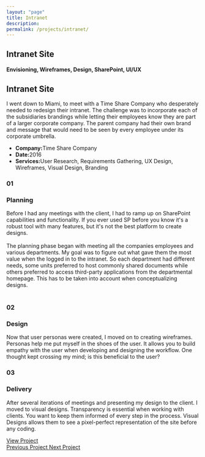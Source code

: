 ```yaml
---
layout: "page"
title: Intranet
description:
permalink: /projects/intranet/
---
```


<section class="page-title parallax-section">
   <div class="row-parallax-bg">
      <div class="parallax-wrapper" style="transform: translate3d(0px, 0px, 0px);">
         <div class="parallax-bg" style="background-image: url('{{site.baseurl}}/assets/images/ilg-login-page.jpg');">
         </div>
      </div>
      <div class="parallax-overlay"></div>
   </div>
   <div class="centrize">
      <div class="v-center">
         <div class="container">
            <div class="row">
               <div class="col-md-8 col-md-offset-2">
                  <div class="title text-center">
                     <h1>Intranet Site</h1>
                     <h4>Envisioning, Wireframes, Design, SharePoint, UI/UX</h4>
                  </div>
               </div>
            </div>
         </div>
      </div>
   </div>
</section>
<section>
   <div class="container">
      <div class="row">
         <div class="col-md-5 mb-50">
            <div class="title">
               <h2 class="mt-0">Intranet Site</h2>
            </div>
            <div class="section-content">
               <p>I went down to Miami, to meet with a Time Share Company who desperately needed to redesign their intranet. The challenge was to incorporate each of the subsidiaries brandings while letting their employees know they are part of a larger corporate company. The parent company had their own brand and message that would need to be seen by every employee under its corporate umbrella.</p>
            </div>
         </div>
         <div class="col-md-5 col-md-offset-2">
            <div class="project-info">
               <ul>
                  <li><strong>Company:</strong>Time Share Company</li>
                  <li><strong>Date:</strong>2016</li>
                  <li><strong>Services:</strong>User Research, Requirements Gathering, UX Design, Wireframes, Visual Design, Branding</li>
               </ul>
            </div>
         </div>
      </div>
   </div>
</section>
<section class="split-section">
   <div class="side-background">
      <div class="col-md-6 col-sm-4 img-side img-left">
         <div class="img-holder img-cover" style="background-image: url('{{site.baseurl}}/assets/images/ilg-personas.jpg');"></div>
      </div>
   </div>
   <div class="container">
      <div class="row">
         <div class="col-md-5 col-sm-7 col-md-offset-7 col-sm-offset-5">
            <div class="number-box align-left">
               <h3 class="black-text">01</h3>
            </div>
            <div class="text-box">
               <h3>Planning</h3>
               <p>Before I had any meetings with the client, I had to ramp up on SharePoint capabilities and functionality. If you ever used SP before you know it's a robust tool with many features, but it's not the best platform to create designs.<br>
                  <br>
                  The planning phase began with meeting all the companies employees and various departments. My goal was to figure out what gave them the most value when the logged in to the intranet. So each department had different needs, some units preferred to host commonly shared documents while others preferred to access third-party applications from the departmental homepage. This has to be taken into account when conceptualizing designs. <br>
                  <br>
               </p>
               <!--
                  <a class="arrow-link" href="file:///Users/patriciocabrera/Google%20Drive/Website%20Template/themeforest-19687422-bezel-creative-multipurpose-html-template/template/portfolio-single-3.html#">
                  View Project
                  </a>
                  -->
            </div>
         </div>
      </div>
   </div>
</section>
<section class="split-section">
   <div class="side-background">
      <div class="col-md-6 col-sm-4 img-side img-right">
         <div class="img-holder img-cover" style="background-image: url('{{site.baseurl}}/assets/images//ilg-wireframes.jpg');"></div>
      </div>
   </div>
   <div class="container">
      <div class="col-sm-7 col-md-5">
         <div class="number-box align-left">
            <h3 class="black-text">02</h3>
         </div>
         <div class="text-box">
            <h3>Design</h3>
            <p>Now that user personas were created, I moved on to creating wireframes. Personas help me put myself in the shoes of the user. It allows you to build empathy with the user when developing and designing the workflow. One thought kept crossing my mind; is this beneficial to the user?</p>
         </div>
      </div>
   </div>
</section>
<section class="split-section">
   <div class="side-background">
      <div class="col-md-6 col-sm-4 img-side img-left">
         <div class="img-holder img-cover" style="background-image: url('{{site.baseurl}}/assets/images/ilg-deliverables.jpg');"></div>
      </div>
   </div>
   <div class="container">
      <div class="row">
         <div class="col-md-5 col-sm-7 col-md-offset-7 col-sm-offset-5">
            <div class="number-box align-left">
               <h3 class="black-text">03</h3>
            </div>
            <div class="text-box">
               <h3>Delivery</h3>
               <p>After several iterations of meetings and presenting my design to the client. I moved to visual designs. Transparency is essential when working with clients. You want to keep them informed of every step in the process. Visual Designs allows them to see a pixel-perfect representation of the site before any coding.</p>
               <a class="arrow-link" href="https://invis.io/VF9S5WOC6" target="_blank">View Project</a>
            </div>
         </div>
      </div>
   </div>
</section>
<section class="grey-bg p-0 last-section">
   <div class="container">
      <div class="projects-controller">
         <a class="prev" href="{{ '/projects/billing/' | relative_url }}">
            <span>
            <i class="hc-arrow-round-back"></i> 
            Previous Project
            </span>
         </a> 
         <a class="all" href="{{ site.baseurl }}/">
         <span>
            <i class="hc-apps"></i>
         </span>
         </a> 
         <a class="next" href="{{ '/projects/business-card/' | relative_url }}">
            <span>Next Project<i class="hc-arrow-round-forward"></i>
         </span>
         </a>
      </div>
   </div>
</section>